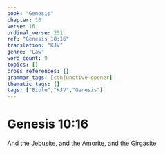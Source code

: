 ```yaml
---
book: "Genesis"
chapter: 10
verse: 16
ordinal_verse: 251
ref: "Genesis 10:16"
translation: "KJV"
genre: "Law"
word_count: 9
topics: []
cross_references: []
grammar_tags: [conjunctive-opener]
thematic_tags: []
tags: ["Bible","KJV","Genesis"]
---
```


# Genesis 10:16

And the Jebusite, and the Amorite, and the Girgasite,

